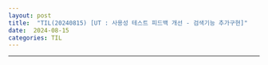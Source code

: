 ```yaml
---
layout: post
title:  "TIL(20240815) [UT : 사용성 테스트 피드백 개선 - 검색기능 추가구현]"
date:  2024-08-15
categories: TIL 
---
```


----------------------------------------------------------------------------






